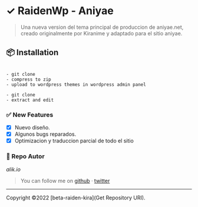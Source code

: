 # ✓ RaidenWp - Aniyae

> Una nueva version del tema principal de produccion de aniyae.net, creado originalmente por Kiranime y adaptado para el sitio aniyae.

## 📦 Installation
```Commands

- git clone
- compress to zip
- upload to wordpress themes in wordpress admin panel
``` 

```To dev
- git clone
- extract and edit

```


### ✅ New Features
- [x] Nuevo diseño.
- [x] Algunos bugs reparados.
- [x] Optimizacion y traduccion parcial de todo el sitio

### **:robot: Repo Autor**

_*alik.io*_

> You can follow me on
> [github](https://github.com/aliforus)&nbsp;&middot;&nbsp;[twitter](https://twitter.com/aliforus)

---

Copyright ©2022 [beta-raiden-kira](Get Repository URI).
